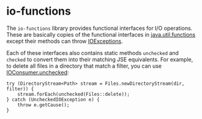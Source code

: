 # io-functions

The `io-functions` library provides functional interfaces for I/O operations. These are basically copies of the functional interfaces in [java.util.functions](http://docs.oracle.com/javase/8/docs/api/java/util/function/package-summary.html) except their methods can throw [IOExceptions](http://docs.oracle.com/javase/8/docs/api/java/io/IOException.html).

Each of these interfaces also contains static methods `unchecked` and `checked` to convert them into their matching JSE equivalents. For example, to delete all files in a directory that match a filter, you can use [IOConsumer.unchecked](https://robtimus.github.io/io-functions/apidocs/com/github/robtimus/io/function/IOConsumer.html#unchecked-com.github.robtimus.io.function.IOConsumer-):

    try (DirectoryStream<Path> stream = Files.newDirectoryStream(dir, filter)) {
        stream.forEach(unchecked(Files::delete));
    } catch (UncheckedIOException e) {
        throw e.getCause();
    }
